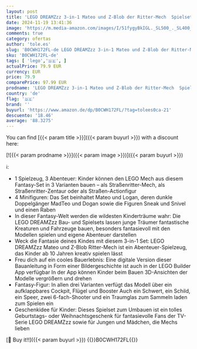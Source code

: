 ```yaml
---
layout: post
title: 'LEGO DREAMZzz 3-in-1 Mateo und Z-Blob der Ritter-Mech  Spielset zum Umbauen für Jungen und Mädchen ab 10 Jahren  Geschenk für Kinder  Fantasy-Set  Roboter in 3 Varianten  Abenteuer-Spielzeug 71485'
date: 2024-11-19 13:41:36
image: 'https://m.media-amazon.com/images/I/51fygyBkIGL._SL500_._SL400_.jpg'
comments: true
category: ofertas
author: 'tole.es'
slug: 'B0CWH172FL-de LEGO DREAMZzz 3-in-1 Mateo und Z-Blob der Ritter-Mech...'
sku: 'B0CWH172FL-de'
tags: [ 'lego','🇩🇪', ]
actualPrice: 79.9 EUR
currency: EUR
price: 79.9
comparePrice: 97.99 EUR
prodname: 'LEGO DREAMZzz 3-in-1 Mateo und Z-Blob der Ritter-Mech  Spielset zum Umbauen für Jungen und Mädchen ab 10 Jahren  Geschenk für Kinder  Fantasy-Set  Roboter in 3 Varianten  Abenteuer-Spielzeug 71485'
country: 'de'
flag: '🇩🇪'
brand: ''
buyurl: 'https://www.amazon.de/dp/B0CWH172FL/?tag=tolees0ca-21'
descuento: '18.46'
average: '88.3275'
---
```


You can find [{{< param title >}}]({{< param buyurl >}}) with a discount here:

[![{{< param prodname >}}]({{< param image >}})]({{< param buyurl >}})

ℹ️:

- 1 Spielzeug, 3 Abenteuer: Kinder können den LEGO Mech aus diesem Fantasy-Set in 3 Varianten bauen – als Straßenritter-Mech, als Straßenritter-Zentaur oder als Straßen-Actionfigur
- 4 Minifiguren: Das Set beinhaltet Mateo und Logan, deren dunkle Doppelgänger MadTeo und Dogan sowie die Figuren Sneak und Snivel und einen Raben
- In dieser Fantasy-Welt werden die wildesten Kinderträume wahr: Die LEGO DREAMZzz Bau- und Spielsets lassen junge Träumer fantastische Kreaturen und Fahrzeuge bauen, besonders fantasievoll mit den Modellen spielen und eigene Abenteuer darstellen
- Weck die Fantasie deines Kindes mit diesem 3-in-1 Set: LEGO DREAMZzz Mateo und Z-Blob Ritter-Mech ist ein Abenteuer-Spielzeug, das Kinder ab 10 Jahren kreativ spielen lässt
- Freu dich auf ein cooles Bauerlebnis: Eine digitale Version dieser Bauanleitung in Form einer Bildergeschichte ist auch in der LEGO Builder App verfügbar In der App können Kinder beim Bauen 3D-Ansichten der Modelle vergrößern und drehen
- Fantasy-Figur: In allen drei Varianten verfügt das Modell über ein aufklappbares Cockpit, Flügel und Booster Auch ein Schwert, ein Schild, ein Speer, zwei 6-fach-Shooter und ein Traumglas zum Sammeln laden zum Spielen ein
- Geschenkidee für Kinder: Dieses Spielset zum Umbauen ist ein tolles Geburtstags- oder Weihnachtsgeschenk für fantasievolle Fans der TV-Serie LEGO DREAMZzz sowie für Jungen und Mädchen, die Mechs lieben

[🛒 Buy it!!]({{< param buyurl >}})
{{<world>}}B0CWH172FL{{</world>}}
